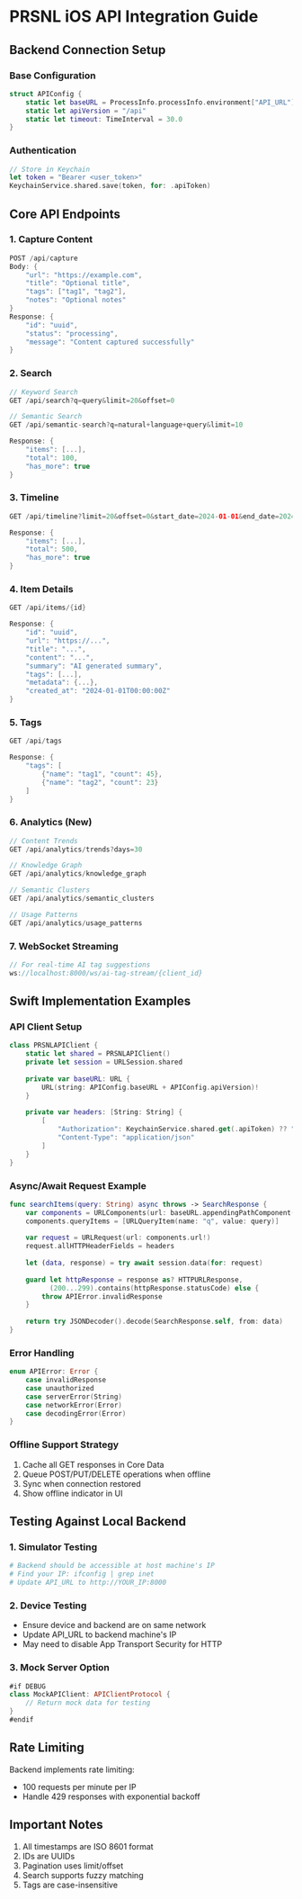 # PRSNL iOS API Integration Guide

## Backend Connection Setup

### Base Configuration
```swift
struct APIConfig {
    static let baseURL = ProcessInfo.processInfo.environment["API_URL"] ?? "http://localhost:8000"
    static let apiVersion = "/api"
    static let timeout: TimeInterval = 30.0
}
```

### Authentication
```swift
// Store in Keychain
let token = "Bearer <user_token>"
KeychainService.shared.save(token, for: .apiToken)
```

## Core API Endpoints

### 1. Capture Content
```swift
POST /api/capture
Body: {
    "url": "https://example.com",
    "title": "Optional title",
    "tags": ["tag1", "tag2"],
    "notes": "Optional notes"
}
Response: {
    "id": "uuid",
    "status": "processing",
    "message": "Content captured successfully"
}
```

### 2. Search
```swift
// Keyword Search
GET /api/search?q=query&limit=20&offset=0

// Semantic Search
GET /api/semantic-search?q=natural+language+query&limit=10

Response: {
    "items": [...],
    "total": 100,
    "has_more": true
}
```

### 3. Timeline
```swift
GET /api/timeline?limit=20&offset=0&start_date=2024-01-01&end_date=2024-12-31

Response: {
    "items": [...],
    "total": 500,
    "has_more": true
}
```

### 4. Item Details
```swift
GET /api/items/{id}

Response: {
    "id": "uuid",
    "url": "https://...",
    "title": "...",
    "content": "...",
    "summary": "AI generated summary",
    "tags": [...],
    "metadata": {...},
    "created_at": "2024-01-01T00:00:00Z"
}
```

### 5. Tags
```swift
GET /api/tags

Response: {
    "tags": [
        {"name": "tag1", "count": 45},
        {"name": "tag2", "count": 23}
    ]
}
```

### 6. Analytics (New)
```swift
// Content Trends
GET /api/analytics/trends?days=30

// Knowledge Graph
GET /api/analytics/knowledge_graph

// Semantic Clusters
GET /api/analytics/semantic_clusters

// Usage Patterns
GET /api/analytics/usage_patterns
```

### 7. WebSocket Streaming
```swift
// For real-time AI tag suggestions
ws://localhost:8000/ws/ai-tag-stream/{client_id}
```

## Swift Implementation Examples

### API Client Setup
```swift
class PRSNLAPIClient {
    static let shared = PRSNLAPIClient()
    private let session = URLSession.shared
    
    private var baseURL: URL {
        URL(string: APIConfig.baseURL + APIConfig.apiVersion)!
    }
    
    private var headers: [String: String] {
        [
            "Authorization": KeychainService.shared.get(.apiToken) ?? "",
            "Content-Type": "application/json"
        ]
    }
}
```

### Async/Await Request Example
```swift
func searchItems(query: String) async throws -> SearchResponse {
    var components = URLComponents(url: baseURL.appendingPathComponent("search"), resolvingAgainstBaseURL: false)!
    components.queryItems = [URLQueryItem(name: "q", value: query)]
    
    var request = URLRequest(url: components.url!)
    request.allHTTPHeaderFields = headers
    
    let (data, response) = try await session.data(for: request)
    
    guard let httpResponse = response as? HTTPURLResponse,
          (200...299).contains(httpResponse.statusCode) else {
        throw APIError.invalidResponse
    }
    
    return try JSONDecoder().decode(SearchResponse.self, from: data)
}
```

### Error Handling
```swift
enum APIError: Error {
    case invalidResponse
    case unauthorized
    case serverError(String)
    case networkError(Error)
    case decodingError(Error)
}
```

### Offline Support Strategy
1. Cache all GET responses in Core Data
2. Queue POST/PUT/DELETE operations when offline
3. Sync when connection restored
4. Show offline indicator in UI

## Testing Against Local Backend

### 1. Simulator Testing
```bash
# Backend should be accessible at host machine's IP
# Find your IP: ifconfig | grep inet
# Update API_URL to http://YOUR_IP:8000
```

### 2. Device Testing
- Ensure device and backend are on same network
- Update API_URL to backend machine's IP
- May need to disable App Transport Security for HTTP

### 3. Mock Server Option
```swift
#if DEBUG
class MockAPIClient: APIClientProtocol {
    // Return mock data for testing
}
#endif
```

## Rate Limiting
Backend implements rate limiting:
- 100 requests per minute per IP
- Handle 429 responses with exponential backoff

## Important Notes
1. All timestamps are ISO 8601 format
2. IDs are UUIDs
3. Pagination uses limit/offset
4. Search supports fuzzy matching
5. Tags are case-insensitive